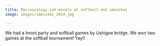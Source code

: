 ```yaml
---
title: Macroecology Lab excels at softball and imonikai
image: images/imonikai_2024.jpg

---
```


We had a Imoni party and softball games by Ushigoe bridge. We won two games at the softball tournament! Yay!!
